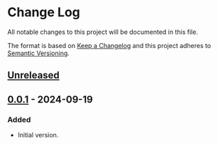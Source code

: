 # Change Log
All notable changes to this project will be documented in this file.

The format is based on [Keep a Changelog](http://keepachangelog.com/)
and this project adheres to [Semantic Versioning](http://semver.org/).


## [Unreleased]


## [0.0.1] - 2024-09-19
### Added
- Initial version.


<!-- links -->
[Unreleased]: https://github.com/plandes/zotsite/compare/v0.0.1...HEAD
[0.0.1]: https://github.com/plandes/zotsite/compare/v0.0.0...v0.0.1

